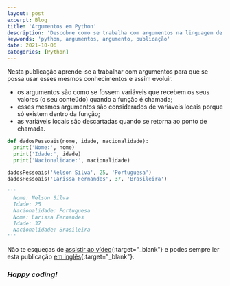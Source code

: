 ```yaml
---
layout: post
excerpt: Blog
title: 'Argumentos em Python'
description: 'Descobre como se trabalha com argumentos na linguagem de programação Python. Obtém respostas às tuas dúvidas com a teoria e os exemplos apresentados.'
keywords: 'python, argumentos, argumento, publicação'
date: 2021-10-06
categories: [Python]
---
```


Nesta publicação aprende-se a trabalhar com argumentos para que se possa usar esses mesmos conhecimentos e assim evoluir.

- os argumentos são como se fossem variáveis que recebem os seus valores (o seu conteúdo) quando a função é chamada;
- esses mesmos argumentos são considerados de variáveis locais porque só existem dentro da função;
- as variáveis locais são descartadas quando se retorna ao ponto de chamada.

```python
def dadosPessoais(nome, idade, nacionalidade):
  print('Nome:', nome)
  print('Idade:', idade)
  print('Nacionalidade:', nacionalidade)

dadosPessoais('Nelson Silva', 25, 'Portuguesa')
dadosPessoais('Larissa Fernandes', 37, 'Brasileira')

'''
  Nome: Nelson Silva
  Idade: 25
  Nacionalidade: Portuguesa
  Nome: Larissa Fernandes
  Idade: 37
  Nacionalidade: Brasileira
'''
```

Não te esqueças de [assistir ao vídeo](https://youtu.be/rYJermgsgKk){:target="\_blank"} e podes sempre ler esta publicação [em inglês](https://nelsonsilvadev.com/blog/20211006/arguments-in-python/){:target="\_blank"}.

### _Happy coding!_
